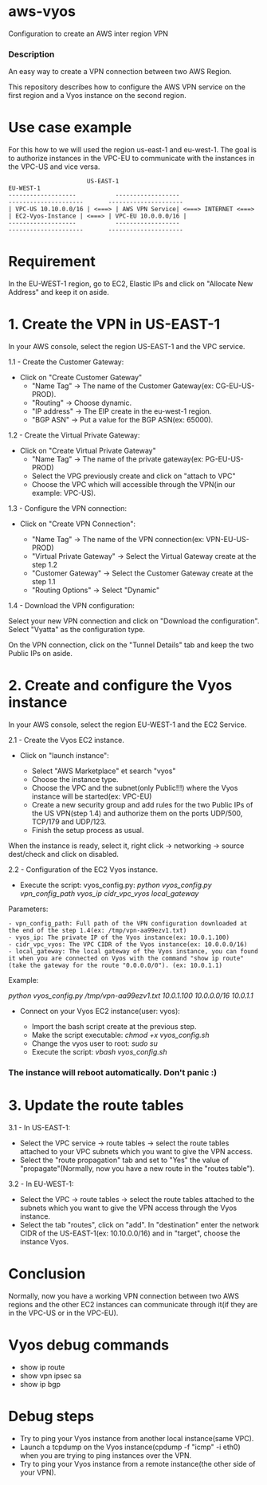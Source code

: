 # aws-vyos
Configuration to create an AWS inter region VPN

### Description 

An easy way to create a VPN connection between two AWS Region. 

This repository describes how to configure the AWS VPN service on the first region and a Vyos instance on the second region.

# Use case example

For this how to we will used the region us-east-1 and eu-west-1.
The goal is to authorize instances in the VPC-EU to communicate with the instances in the VPC-US and vice versa.

```  
                      US-EAST-1                                                        EU-WEST-1                 
-------------------           ------------------                      ---------------------       ---------------------
| VPC-US 10.10.0.0/16 | <===> | AWS VPN Service| <===> INTERNET <===> | EC2-Vyos-Instance | <===> | VPC-EU 10.0.0.0/16 |
-------------------           ------------------                      ---------------------       ---------------------
```

# Requirement

In the EU-WEST-1 region, go to EC2, Elastic IPs and click on "Allocate New Address" and keep it on aside.
 
# 1. Create the VPN in US-EAST-1

In your AWS console, select the region US-EAST-1 and the VPC service.
 
1.1 - Create the Customer Gateway:

- Click on "Create Customer Gateway"
    - "Name Tag" -> The name of the Customer Gateway(ex: CG-EU-US-PROD).
    - "Routing"  -> Choose dynamic.
    - "IP address" -> The EIP create in the eu-west-1 region.
    - "BGP ASN" -> Put a value for the BGP ASN(ex: 65000).

1.2 - Create the Virtual Private Gateway:

- Click on "Create Virtual Private Gateway"
    - "Name Tag" -> The name of the private gateway(ex: PG-EU-US-PROD)
    -  Select the VPG previously create and click on "attach to VPC"
    -  Choose the VPC which will accessible through the VPN(in our example: VPC-US).
 
1.3 - Configure the VPN connection:

- Click on "Create VPN Connection":

    - "Name Tag" -> The name of the VPN connection(ex: VPN-EU-US-PROD)
    - "Virtual Private Gateway" -> Select the Virtual Gateway create at the step 1.2
    - "Customer Gateway" -> Select the Customer Gateway create at the step 1.1
    - "Routing Options" -> Select "Dynamic"

1.4 - Download the VPN configuration:

Select your new VPN connection and click on "Download the configuration". Select "Vyatta" as the configuration type.

On the VPN connection, click on the "Tunnel Details" tab and keep the two Public IPs on aside.


# 2. Create and configure the Vyos instance

In your AWS console, select the region EU-WEST-1 and the EC2 Service.

2.1 -  Create the Vyos EC2 instance.

- Click on  "launch instance":

    - Select "AWS Marketplace" et search "vyos"
    - Choose the instance type.
    - Choose the VPC and the subnet(only Public!!!) where the Vyos instance will be started(ex: VPC-EU)
    - Create a new security group and add rules for the two Public IPs of the US VPN(step 1.4) and authorize them on the ports UDP/500, TCP/179 and UDP/123.
    - Finish the setup process as usual.

When the instance is ready, select it, right click -> networking -> source dest/check and click on disabled.

2.2 - Configuration of the EC2 Vyos instance.

- Execute the script: vyos_config.py: 
*python vyos_config.py vpn_config_path    vyos_ip     cidr_vpc_vyos    local_gateway*

Parameters:
 
    - vpn_config_path: Full path of the VPN configuration downloaded at the end of the step 1.4(ex: /tmp/vpn-aa99ezv1.txt)
    - vyos_ip: The private IP of the Vyos instance(ex: 10.0.1.100)
    - cidr_vpc_vyos: The VPC CIDR of the Vyos instance(ex: 10.0.0.0/16)
    - local_gateway: The local gateway of the Vyos instance, you can found it when you are connected on Vyos with the command "show ip route"(take the gateway for the route "0.0.0.0/0"). (ex: 10.0.1.1)

Example:

*python vyos_config.py /tmp/vpn-aa99ezv1.txt 10.0.1.100 10.0.0.0/16 10.0.1.1*

- Connect on your Vyos EC2 instance(user: vyos):

    - Import the bash script create at the previous step.
    - Make the script executable:
	*chmod +x vyos_config.sh*
    - Change the vyos user to root:
	*sudo su*
    - Execute the script: 
        *vbash vyos_config.sh*

### The instance will reboot automatically. Don't panic :)


# 3. Update the route tables 

 
3.1 -  In US-EAST-1:

- Select the VPC service -> route tables -> select the route tables attached to your VPC subnets which you want to give the VPN access. 
- Select the "route propagation" tab and set to "Yes" the value of  "propagate"(Normally, now you have a new route in the "routes table").
 
3.2 - In EU-WEST-1:

- Select the VPC -> route tables -> select the route tables attached to the subnets which you want to give the VPN access through the Vyos instance.
- Select the tab "routes", click on  "add". In "destination" enter the network CIDR of the US-EAST-1(ex: 10.10.0.0/16) and in "target", choose the instance Vyos.


# Conclusion

Normally, now you have a working VPN connection between two AWS regions and the other EC2 instances can communicate through it(if they are in the VPC-US or in the VPC-EU).


# Vyos debug commands

- show ip route
- show vpn ipsec sa
- show ip bgp 

# Debug steps

- Try to ping your Vyos instance from another local instance(same VPC).
- Launch a tcpdump on the Vyos instance(cpdump -f "icmp" -i eth0) when you are trying to ping instances over the VPN. 
- Try to ping your Vyos instance from a remote instance(the other side of your VPN).

